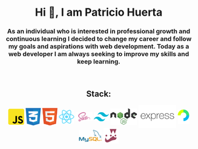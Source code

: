 <h1 align="center">Hi 👋, I am Patricio Huerta </h1>

<p align="center">
<h3 align="center">
  As an individual who is interested
  in professional growth and
  continuous learning I decided to
  change my career and follow my
  goals and aspirations with web
  development. Today as a web developer I am always seeking to improve my skills and keep learning.
</h3>
</p>
<br>

<h2 align="center"><strong>Stack:</strong></h2>
<p align="center">
<img src="assets/javascript.png" alt="drawing" width="42" align="center"/> 
<img src="assets/Css.png" alt="drawing" width="40" align="center"/>
<img src="assets/HTMl.png" alt="drawing" width="40" align="center"/>
<img src="assets/React.png" alt="drawing" width="40" align="center"/>
<img src="assets/Sass.png" alt="drawing" width="45" align="center"/>
<img src="assets/TailwindCSS.png" alt="drawing" width="40" align="center"/>
<img src="assets/Node.png" alt="drawing" width="70" align="center"/>
<img src="assets/express.png" alt="drawing" width="100" align="center"/>
<img src="assets/passport.png" alt="drawing" width="30" align="center"/>
<img src="assets/MySql.png" alt="drawing" width="60" align="center"/>
<img src="assets/jest.png" alt="drawing" width="40" align="center"/>
</p>
